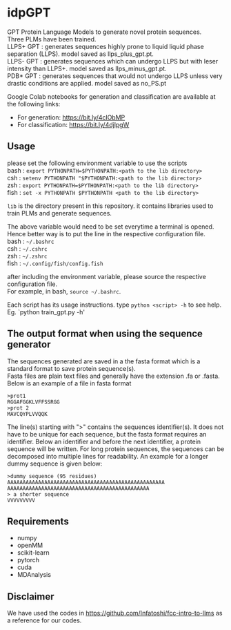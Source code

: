 # idpGPT
GPT Protein Language Models to generate novel protein sequences.</br>
Three PLMs have been trained. </br>
LLPS+ GPT : generates sequences highly prone to liquid liquid phase separation (LLPS). model saved  as llps_plus_gpt.pt.</br>
LLPS- GPT : generates sequences which can undergo LLPS but with leser intensity than LLPS+. model saved as llps_minus_gpt.pt.</br>
PDB* GPT  : generates sequences that would not undergo LLPS unless very drastic conditions are applied. model saved as no_PS.pt</br>

Google Colab notebooks for generation and classification are available at the following links:</br>
- For generation: https://bit.ly/4clObMP
- For classification: https://bit.ly/4djlpgW

## Usage
please set the following environment variable to use the scripts </br>
bash : `export PYTHONPATH=$PYTHONPATH:<path to the lib directory>`</br>
csh  : `setenv PYTHONPATH "$PYTHONPATH:<path to the lib directory>`</br>
zsh  : `export PYTHONPATH=$PYTHONPATH:<path to the lib directory>`</br>
fish : `set -x PYTHONPATH $PYTHONPATH <path to the lib directory>`</br>

`lib` is the directory present in this repository. it contains libraries used to train PLMs and generate sequences.</br>

The above variable would need to be set everytime a terminal is opened.</br>
Hence better way is to put the line in the respective configuration file.</br>
bash : `~/.bashrc`</br>
csh  : `~/.cshrc`</br>
zsh  : `~/.zshrc`</br>
fish : `~/.config/fish/config.fish`</br>

after including the environment variable, please source the respective configuration file. </br>
For example, in bash, `source ~/.bashrc`.</br>

Each script has its usage instructions. type `python <script> -h` to see help.</br>
Eg. `python train_gpt.py -h'</br>

## The output format when using the sequence generator
The sequences generated are saved in a the fasta format which is a standard format to save protein sequence(s).</br>
Fasta files are plain text files and generally have the extension .fa or .fasta. Below is an example of a file in fasta format</br>
```
>prot1
RGGAFGGKLVFFSSRGG
>prot 2
MAVCQYPLVVQQK
```
The line(s) starting with ">" contains the sequences identifier(s). It does not have to be unique for each sequence, but the fasta format requires an identifier.
Below an identifier and before the next identifier, a protein sequence will be written. For long protein sequences, the sequences can be decomposed into multiple
lines for readability. An example for a longer dummy sequence is given below:
```
>dummy sequence (95 residues)
AAAAAAAAAAAAAAAAAAAAAAAAAAAAAAAAAAAAAAAAAAAAAAAAAAA
AAAAAAAAAAAAAAAAAAAAAAAAAAAAAAAAAAAAAAAAAAAAAA
> a shorter sequence
VVVVVVVVV
```

## Requirements
- numpy
- openMM
- scikit-learn
- pytorch
- cuda
- MDAnalysis
  

## Disclaimer
We have used the codes in https://github.com/Infatoshi/fcc-intro-to-llms as a reference for our codes.
